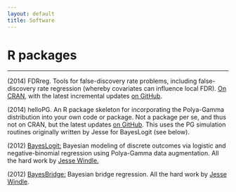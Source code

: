 ```yaml
---
layout: default
title: Software
---
```


# R packages
***

(2014) FDRreg. Tools for false-discovery rate problems, including
false-discovery rate regression (whereby covariates can influence
local FDR). [On CRAN](http://cran.r-project.org/web/packages/FDRreg/index.html),
with the latest incremental updates
[on GitHub](https://github.com/jgscott/FDRreg).  

(2014) helloPG.  An R package skeleton for incorporating the Polya-Gamma distribution into your own code or package.  Not a package per se, and thus not on CRAN, but the latest updates [on GitHub](https://github.com/jgscott/helloPG).  This uses the PG simulation routines originally written by Jesse for BayesLogit (see below).

(2012) [BayesLogit:][1] Bayesian modeling of discrete outcomes via
logistic and negative-binomial regression using Polya-Gamma data
augmentation. All the hard work by [Jesse Windle. ][2]  

(2012) [ BayesBridge:][3] Bayesian bridge regression. All the hard work by [Jesse Windle](https://github.com/jwindle).  
  

   [1]: http://cran.r-project.org/web/packages/BayesLogit/index.html
   [2]: http://users.ices.utexas.edu/~jwindle/
   [3]: http://cran.r-project.org/web/packages/BayesBridge/index.html
  
